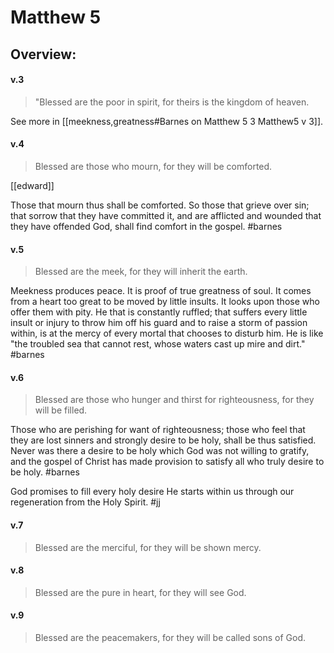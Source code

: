 # Matthew 5

## Overview:


#### v.3
>"Blessed are the poor in spirit, for theirs is the kingdom of heaven.

See more in [[meekness,greatness#Barnes on Matthew 5 3 Matthew5 v 3]].

#### v.4
>Blessed are those who mourn, for they will be comforted.

[[edward]]

Those that mourn thus shall be comforted. So those that grieve over sin; that sorrow that they have committed it, and are afflicted and wounded that they have offended God, shall find comfort in the gospel.
#barnes 

#### v.5
>Blessed are the meek, for they will inherit the earth.

Meekness produces peace. It is proof of true greatness of soul. It comes from a heart too great to be moved by little insults. It looks upon those who offer them with pity. He that is constantly ruffled; that suffers every little insult or injury to throw him off his guard and to raise a storm of passion within, is at the mercy of every mortal that chooses to disturb him. He is like "the troubled sea that cannot rest, whose waters cast up mire and dirt."
#barnes 

#### v.6
>Blessed are those who hunger and thirst for righteousness, for they will be filled.

Those who are perishing for want of righteousness; those who feel that they are lost sinners and strongly desire to be holy, shall be thus satisfied. Never was there a desire to be holy which God was not willing to gratify, and the gospel of Christ has made provision to satisfy all who truly desire to be holy.
#barnes 

God promises to fill every holy desire He starts within us through our regeneration from the Holy Spirit.
#jj 

#### v.7
>Blessed are the merciful, for they will be shown mercy.

#### v.8
>Blessed are the pure in heart, for they will see God.

#### v.9
>Blessed are the peacemakers, for they will be called sons of God.

